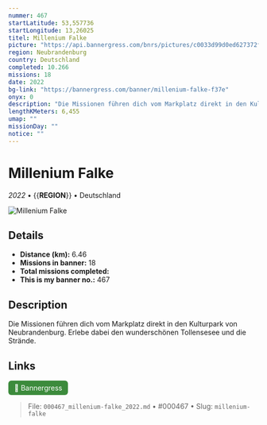 ```yaml
---
nummer: 467
startLatitude: 53,557736
startLongitude: 13,26025
titel: Millenium Falke
picture: "https://api.bannergress.com/bnrs/pictures/c0033d99d0ed627372fa4bb5a1b9312b"
region: Neubrandenburg
country: Deutschland
completed: 10.266
missions: 18
date: 2022
bg-link: "https://bannergress.com/banner/millenium-falke-f37e"
onyx: 0
description: "Die Missionen führen dich vom Markplatz direkt in den Kulturpark von Neubrandenburg. Erlebe dabei den wunderschönen Tollensesee und die Strände."
lengthKMeters: 6,455
umap: ""
missionDay: ""
notice: ""
---
```

# Millenium Falke

*2022* • {{__REGION__}} • Deutschland

![Millenium Falke](https://api.bannergress.com/bnrs/pictures/c0033d99d0ed627372fa4bb5a1b9312b)



## Details
- **Distance (km):** 6.46
- **Missions in banner:** 18
- **Total missions completed:** 
- **This is my banner no.:** 467



## Description
Die Missionen führen dich vom Markplatz direkt in den Kulturpark von Neubrandenburg. Erlebe dabei den wunderschönen Tollensesee und die Strände.



## Links
<a href="https://bannergress.com/banner/millenium-falke-f37e" target="_blank" style="display:inline-block;margin-right:8px;padding:6px 12px;background:#3c8b3c;color:#fff;text-decoration:none;border-radius:6px;">🔗 Bannergress</a>



> File: `000467_millenium-falke_2022.md` • #000467 • Slug: `millenium-falke`
